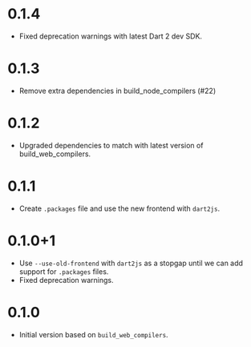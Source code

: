 # 0.1.4

- Fixed deprecation warnings with latest Dart 2 dev SDK.

# 0.1.3

- Remove extra dependencies in build_node_compilers (#22)

# 0.1.2

- Upgraded dependencies to match with latest version of build_web_compilers.

# 0.1.1

- Create `.packages` file and use the new frontend with `dart2js`.

# 0.1.0+1

- Use `--use-old-frontend` with `dart2js` as a stopgap until we can add support
  for `.packages` files.
- Fixed deprecation warnings.

# 0.1.0

- Initial version based on `build_web_compilers`.
